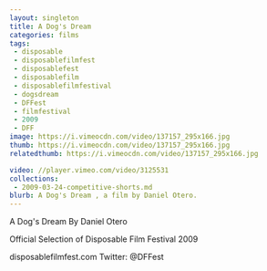 ```yaml
---
layout: singleton
title: A Dog's Dream
categories: films
tags:
 - disposable
 - disposablefilmfest
 - disposablefest
 - disposablefilm
 - disposablefilmfestival
 - dogsdream
 - DFFest
 - filmfestival
 - 2009
 - DFF
image: https://i.vimeocdn.com/video/137157_295x166.jpg
thumb: https://i.vimeocdn.com/video/137157_295x166.jpg
relatedthumb: https://i.vimeocdn.com/video/137157_295x166.jpg

video: //player.vimeo.com/video/3125531
collections:
 - 2009-03-24-competitive-shorts.md
blurb: A Dog's Dream , a film by Daniel Otero.
---
```


A Dog's Dream
By Daniel Otero

Official Selection of Disposable Film Festival 2009

disposablefilmfest.com
Twitter: @DFFest